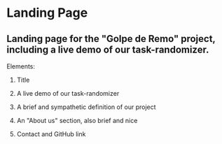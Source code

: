 # Landing Page

Landing page for the "Golpe de Remo" project, including a live demo of our task-randomizer.
---

Elements:

1. Title 

2. A live demo of our task-randomizer

3. A brief and sympathetic definition of our project

4. An "About us" section, also brief and nice

5. Contact and GitHub link
